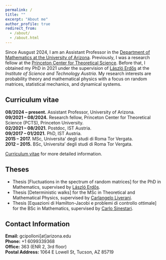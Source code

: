 ```yaml
---
permalink: /
title: ""
excerpt: "About me"
author_profile: true
redirect_from: 
  - /about/
  - /about.html
---
```


Since Ausgust 2024, I am an Assistant Professor in the [Department of Mathematics at the University of Arizona](https://www.math.arizona.edu/?check_logged_in=1). Previously, I was a research fellow at the [Princeton Center for Theoretical Science](https://pcts.princeton.edu). Before that, I obtained my PhD in 2021 under the supervision of [László Erdős](https://ist.ac.at/en/research/erdoes-group/) at the *Institute of Science and Technology Austria*. My research interests are probability theory and mathematical physics with a focus on random matrices, statistical mechanics, and dynamical systems.



## **Curriculum vitae**

**08/2024 – present.** Assistant Professor, University of Arizona.   
**09/2021 – 08/2024.** Research fellow, Princeton Center for Theoretical Science (PCTS), Princeton University.  
**02/2021 – 08/2021.** Postdoc, IST Austria.  
**09/2017 – 01/2021.** PhD, IST Austria.  
**2015 – 2017.** MSc, Universita’ degli studi di Roma Tor Vergata.  
**2012 – 2015.** BSc, Universita’ degli studi di Roma Tor Vergata.

[Curriculum vitae](/files/CV_new.pdf) for more detailed information.

## **Theses**

- Thesis [Fluctuations in the spectrum of random matrices] for the PhD in Mathematics, supervised by [László Erdős](https://ist.ac.at/en/research/erdoes-group/).  
- Thesis [Deterministic walks] for the MSc in Theoretical and Mathematical Physics, supervised by [Carlangelo Liverani](https://www.mat.uniroma2.it/~liverani/).  
- Thesis [Equazioni di Hamilton-Jacobi e problemi di controllo ottimale] for the BSc in Mathematics, supervised by [Carlo Sinestari](https://www.mat.uniroma2.it/~sinestra/).  


## **Contact Information**

**Email:** gcipolloni[at]arizona.edu  
**Phone:** +1 6099339368   
**Office:** 363 (ENR 2, 3rd floor)  
**Postal Address:**   1064 E Lowell St, Tucson, AZ 85719  


